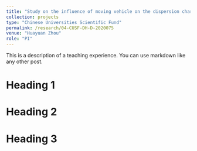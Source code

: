 ```yaml
---
title: "Study on the influence of moving vehicle on the dispersion characteristics of vehicular pollutants in street canyon"
collection: projects
type: "Chinese Universities Scientific Fund"
permalink: /research/04-CUSF-DH-D-2020075
venue: "Huayuan Zhou"
role: "PI"
---
```


This is a description of a teaching experience. You can use markdown like any other post.

Heading 1
======

Heading 2
======

Heading 3
======